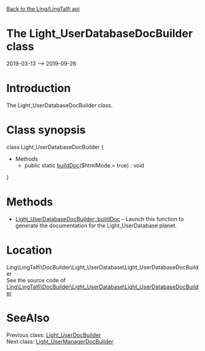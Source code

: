 [Back to the Ling/LingTalfi api](https://github.com/lingtalfi/LingTalfi/blob/master/doc/api/Ling/LingTalfi.md)



The Light_UserDatabaseDocBuilder class
================
2019-03-13 --> 2019-09-26






Introduction
============

The Light_UserDatabaseDocBuilder class.



Class synopsis
==============


class <span class="pl-k">Light_UserDatabaseDocBuilder</span>  {

- Methods
    - public static [buildDoc](https://github.com/lingtalfi/LingTalfi/blob/master/doc/api/Ling/LingTalfi/DocBuilder/Light_UserDatabase/Light_UserDatabaseDocBuilder/buildDoc.md)($htmlMode = true) : void

}






Methods
==============

- [Light_UserDatabaseDocBuilder::buildDoc](https://github.com/lingtalfi/LingTalfi/blob/master/doc/api/Ling/LingTalfi/DocBuilder/Light_UserDatabase/Light_UserDatabaseDocBuilder/buildDoc.md) &ndash; Launch this function to generate the documentation for the Light_UserDatabase planet.





Location
=============
Ling\LingTalfi\DocBuilder\Light_UserDatabase\Light_UserDatabaseDocBuilder<br>
See the source code of [Ling\LingTalfi\DocBuilder\Light_UserDatabase\Light_UserDatabaseDocBuilder](https://github.com/lingtalfi/LingTalfi/blob/master/DocBuilder/Light_UserDatabase/Light_UserDatabaseDocBuilder.php)



SeeAlso
==============
Previous class: [Light_UserDocBuilder](https://github.com/lingtalfi/LingTalfi/blob/master/doc/api/Ling/LingTalfi/DocBuilder/Light_User/Light_UserDocBuilder.md)<br>Next class: [Light_UserManagerDocBuilder](https://github.com/lingtalfi/LingTalfi/blob/master/doc/api/Ling/LingTalfi/DocBuilder/Light_UserManager/Light_UserManagerDocBuilder.md)<br>
